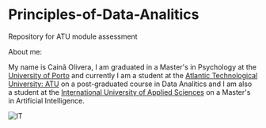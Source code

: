 # Principles-of-Data-Analitics
Repository for ATU module assessment 

About me:

My name is Cainã Olivera, I am graduated in a Master's in Psychology at the [University of Porto](https://www.up.pt/portal/en/) and currently I am a student at the [Atlantic Technological University: ATU](https://www.atu.ie/) on a post-graduated course in Data Analitics and I am also a student at the [International University of Applied Sciences](https://www.iu.org/) on a Master's in Artificial Intelligence.

![IT](https://erp.today/wp-content/uploads/2022/12/Artificial_Intelligence-2048x1024.jpg)